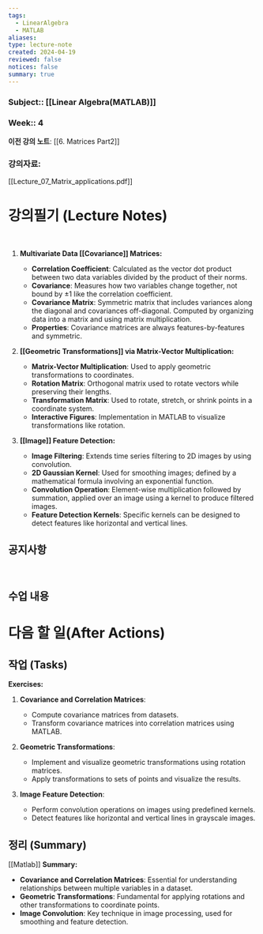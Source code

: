 ```yaml
---
tags:
  - LinearAlgebra
  - MATLAB
aliases: 
type: lecture-note
created: 2024-04-19
reviewed: false
notices: false
summary: true
---
```

### **Subject**:: [[Linear Algebra(MATLAB)]]
### **Week**:: 4

**이전 강의 노트**: [[6. Matrices Part2]]

### 강의자료: 
[[Lecture_07_Matrix_applications.pdf]]

# 강의필기 (Lecture Notes)
<br>

1. **Multivariate Data [[Covariance]] Matrices:**
    
    - **Correlation Coefficient**: Calculated as the vector dot product between two data variables divided by the product of their norms.
    - **Covariance**: Measures how two variables change together, not bound by ±1 like the correlation coefficient.
    - **Covariance Matrix**: Symmetric matrix that includes variances along the diagonal and covariances off-diagonal. Computed by organizing data into a matrix and using matrix multiplication.
    - **Properties**: Covariance matrices are always features-by-features and symmetric.
2. **[[Geometric Transformations]] via Matrix-Vector Multiplication:**
    
    - **Matrix-Vector Multiplication**: Used to apply geometric transformations to coordinates.
    - **Rotation Matrix**: Orthogonal matrix used to rotate vectors while preserving their lengths.
    - **Transformation Matrix**: Used to rotate, stretch, or shrink points in a coordinate system.
    - **Interactive Figures**: Implementation in MATLAB to visualize transformations like rotation.
3. **[[Image]] Feature Detection:**
    
    - **Image Filtering**: Extends time series filtering to 2D images by using convolution.
    - **2D Gaussian Kernel**: Used for smoothing images; defined by a mathematical formula involving an exponential function.
    - **Convolution Operation**: Element-wise multiplication followed by summation, applied over an image using a kernel to produce filtered images.
    - **Feature Detection Kernels**: Specific kernels can be designed to detect features like horizontal and vertical lines.
## 공지사항
<br>



## 수업 내용


# 다음 할 일(After Actions)
## 작업 (Tasks)

**Exercises:**

1. **Covariance and Correlation Matrices**:
    
    - Compute covariance matrices from datasets.
    - Transform covariance matrices into correlation matrices using MATLAB.
2. **Geometric Transformations**:
    
    - Implement and visualize geometric transformations using rotation matrices.
    - Apply transformations to sets of points and visualize the results.
3. **Image Feature Detection**:
    
    - Perform convolution operations on images using predefined kernels.
    - Detect features like horizontal and vertical lines in grayscale images.

## 정리 (Summary)
[[Matlab]]
**Summary:**

- **Covariance and Correlation Matrices**: Essential for understanding relationships between multiple variables in a dataset.
- **Geometric Transformations**: Fundamental for applying rotations and other transformations to coordinate points.
- **Image Convolution**: Key technique in image processing, used for smoothing and feature detection.



